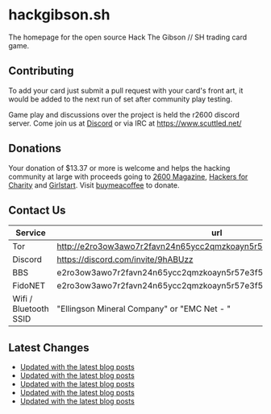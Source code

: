 # hackgibson.sh
The homepage for the open source Hack The Gibson // SH trading card game.


## Contributing

To add your card just submit a pull request with your card's front art, it would be added to the next run of set after community play testing.

Game play and discussions over the project is held the r2600 discord server. Come join us at [Discord](https://discord.com/invite/9hABUzz) or via IRC at https://www.scuttled.net/


## Donations

Your donation of $13.37 or more is welcome and helps the hacking community at large with proceeds going to [2600 Magazine](https://2600.com/), [Hackers for Charity](https://hackersforcharity.org) and [Girlstart](https://girlstart.org).  Visit [buymeacoffee](https://www.buymeacoffee.com/hackgibson.sh) to donate.


## Contact Us

Service | url
-|-
Tor | http://e2ro3ow3awo7r2favn24n65ycc2qmzkoayn5r57e3f56nvjwdcgg32ad.onion
Discord | https://discord.com/invite/9hABUzz
BBS | e2ro3ow3awo7r2favn24n65ycc2qmzkoayn5r57e3f56nvjwdcgg32ad.onion:23
FidoNET | e2ro3ow3awo7r2favn24n65ycc2qmzkoayn5r57e3f56nvjwdcgg32ad.onion:24554
Wifi / Bluetooth SSID | "Ellingson Mineral Company" or "EMC Net - <fidonet address>"

## Latest Changes
<!-- BLOG-POST-LIST:START -->
- [Updated with the latest blog posts](https://github.com/DFW2600/hackgibson.sh/commit/de8143e7a02bdc3f569d046a59118d00d7c8e5e4)
- [Updated with the latest blog posts](https://github.com/DFW2600/hackgibson.sh/commit/af2e288547e6e9984970faf208b5e941093f647c)
- [Updated with the latest blog posts](https://github.com/DFW2600/hackgibson.sh/commit/6f07bb920e6c517816d2ad61189ad4580ab6e7bb)
- [Updated with the latest blog posts](https://github.com/DFW2600/hackgibson.sh/commit/4cd6e56fbcb1a9575c3a84af628796fbe8e5fe22)
- [Updated with the latest blog posts](https://github.com/DFW2600/hackgibson.sh/commit/8b7bfa4adcbfdfabd4829ca7bdabb32c23bbfb70)
<!-- BLOG-POST-LIST:END -->
